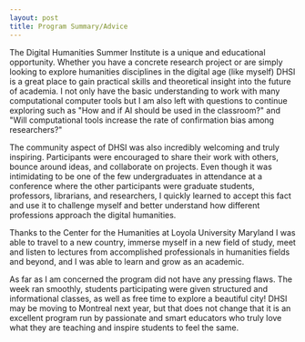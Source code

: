 ```yaml
---
layout: post
title: Program Summary/Advice
---
```

The Digital Humanities Summer Institute is a unique and educational opportunity. Whether you have a concrete research project or are simply looking to explore humanities disciplines in the digital age (like myself) DHSI is a great place to gain practical skills and theoretical insight into the future of academia. I not only have the basic understanding to work with many computational computer tools but I am also left with questions to continue exploring such as "How and if AI should be used in the classroom?" and "Will computational tools increase the rate of confirmation bias among researchers?" 

The community aspect of DHSI was also incredibly welcoming and truly inspiring. Participants were encouraged to share their work with others, bounce around ideas, and collaborate on projects. Even though it was intimidating to be one of the few undergraduates in attendance at a conference where the other participants were graduate students, professors, librarians, and researchers, I quickly learned to accept this fact and use it to challenge myself and better understand how different professions approach the digital humanities. 

Thanks to the Center for the Humanities at Loyola University Maryland I was able to travel to a new country, immerse myself in a new field of study, meet and listen to lectures from accomplished professionals in humanities fields and beyond, and I was able to learn and grow as an academic. 

As far as I am concerned the program did not have any pressing flaws. The week ran smoothly, students participating were given structured and informational classes, as well as free time to explore a beautiful city! DHSI may be moving to Montreal next year, but that does not change that it is an excellent program run by passionate and smart educators who truly love what they are teaching and inspire students to feel the same.   
